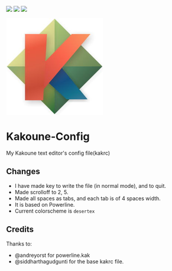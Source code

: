 ![](https://img.shields.io/badge/OS-Linux-informational?style=plastic&logo=linux&logoColor=white&color=2bbc8a)
![](https://img.shields.io/badge/Editor-Kakoune-informational?style=plastic&logo=<LOGO_NAME>&logoColor=white&color=2bbc8a)
![](https://img.shields.io/badge/Shell-Bash-informational?style=plastic&logo=gnu-bash&logoColor=white&color=2bbc8a)

![Kakoune Logo](Kakoune.jfif)

# Kakoune-Config 
My Kakoune text editor's config file(kakrc)

## Changes
- I have made <ret> key to write the file (in normal mode), and <c-q> to quit.
- Made scrolloff to 2, 5.
- Made all spaces as tabs, and each tab is of 4 spaces width.
- It is based on Powerline.
- Current colorscheme is `desertex`
  
## Credits
Thanks to:
- @andreyorst for powerline.kak
- @siddharthagudgunti for the base kakrc file.
